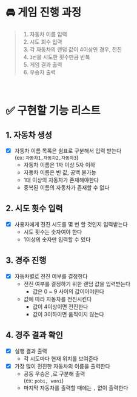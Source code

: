 # 🚘 게임 진행 과정

> 1. 자동차 이름 입력
> 2. 시도 회수 입력
> 3. 각 자동차의 랜덤 값이 4이상인 경우, 전진
> 4. `3번`을 시도한 횟수만큼 반복
> 5. 게임 결과 출력
> 6. 우승자 출력

<br>

# ✅ 구현할 기능 리스트

## 1. 자동차 생성

-[X] 자동차 이름 목록은 쉼표로 구분해서 입력 받는다<br>
 (ex: `자동차1,자동차2,자동차3`)<br>
    - 자동차 이름은 1자 이상 5자 이하
    - 자동차 이름은 빈 값, 공백 불가능
    - 1대 이상의 자동차가 존재해야한다
    - 중복된 이름의 자동차가 존재할 수 없다

## 2. 시도 횟수 입력

- [X] 사용자에게 전진 시도를 몇 번 할 것인지 입력받는다
    - 시도 횟수는 숫자여야 한다
    - 1이상의 숫자만 입력할 수 있다

## 3. 경주 진행

- [X] 자동차별로 전진 여부를 결정한다
    - 전진 여부를 결정하기 위한 랜덤 값을 입력받는다
        - 값은 0 ~ 9 사이의 값이어야한다
    - 값에 따라 자동차를 전진시킨다
        - 값이 4이상이면 전진한다
        - 값이 3이하이면 움직이지 않는다

## 4. 경주 결과 확인

- [X] 실행 결과 출력
    - 각 시도마다 현재 위치를 보여준다
- [X] 가장 많이 전진한 자동차의 이름을 출력한다
    - 공동 우승은 ,로 구분해 출력  
      (ex: `pobi, woni`)
    - 마지막 자동차를 출력할 때에는 `,` 없이 출력한다